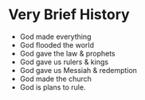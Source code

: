 # Very Brief History

- God made everything
- God flooded the world
- God gave the law & prophets
- God gave us rulers & kings
- God gave us Messiah & redemption
- God made the church
- God is plans to rule.
